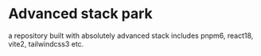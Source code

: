 # Advanced stack park

a repository built with absolutely advanced stack includes pnpm6, react18, vite2, tailwindcss3 etc.
